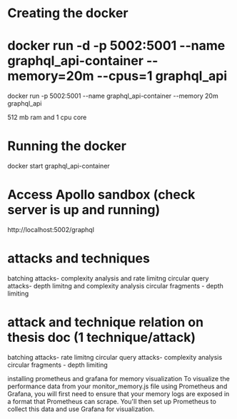 # Creating the docker
# docker run -d -p 5002:5001 --name graphql_api-container --memory=20m --cpus=1 graphql_api
docker run -p 5002:5001 --name graphql_api-container --memory 20m graphql_api

512 mb ram and 1 cpu core

# Running the docker
docker start graphql_api-container

# Access Apollo sandbox (check server is up and running)
http://localhost:5002/graphql

# attacks and techniques
batching attacks- complexity analysis and rate limitng
circular query attacks- depth limitng and complexity analysis
circular fragments - depth limiting

# attack and technique relation on thesis doc (1 technique/attack)
batching attacks- rate limitng
circular query attacks- complexity analysis
circular fragments - depth limiting

installing prometheus and grafana for memory visualization
To visualize the performance data from your monitor_memory.js file using Prometheus and Grafana, you will first need to ensure that your memory logs are exposed in a format that Prometheus can scrape. You'll then set up Prometheus to collect this data and use Grafana for visualization. 